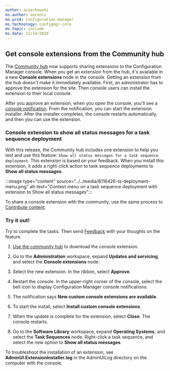 ```yaml
---
author: aczechowski
ms.author: aaroncz
ms.prod: configuration-manager
ms.technology: configmgr-core
ms.topic: include
ms.date: 12/14/2020
---
```


## <a name="bkmk_hubext"></a> Get console extensions from the Community hub

<!--8116426-->

The [Community hub](../../../../servers/manage/community-hub.md) now supports sharing extensions to the Configuration Manager console. When you get an extension from the hub, it's available in a new **Console extensions** node in the console. Getting an extension from the hub doesn't make it immediately available. First, an administrator has to approve the extension for the site. Then console users can install the extension to their local console.

After you approve an extension, when you open the console, you'll see a [console notification](../../../../servers/manage/community-hub.md#bkmk_webview2). From the notification, you can start the extension installer. After the installer completes, the console restarts automatically, and then you can use the extension.

### Console extension to show all status messages for a task sequence deployment

With this release, the Community hub includes one extension to help you test and use this feature: `Show all status messages for a task sequence deployment`. This extension is based on your feedback. When you install this extension, it adds a right-click action to task sequence deployments to **Show all status messages**.

:::image type="content" source="../../media/8116426-ts-deployment-menu.png" alt-text="Context menu on a task sequence deployment with extension to Show all status messages":::

To share a console extension with the community, use the same process to [Contribute content](../../../../servers/manage/community-hub-contribute.md).

### Try it out!

Try to complete the tasks. Then send [Feedback](../../../../understand/product-feedback.md) with your thoughts on the feature.

1. [Use the community hub](../../../../servers/manage/community-hub.md#use-the-community-hub) to download the console extension.

1. Go to the **Administration** workspace, expand **Updates and servicing**, and select the **Console extensions** node.

1. Select the new extension. In the ribbon, select **Approve**.

1. Restart the console. In the upper-right corner of the console, select the bell icon to display Configuration Manager console notifications.

1. The notification says **New custom console extensions are available**.

1. To start the install, select **Install custom console extensions**.

1. When the update is complete for the extension, select **Close**. The console restarts.

1. Go to the **Software Library** workspace, expand **Operating Systems**, and select the **Task Sequences** node. Right-click a task sequence, and select the new option to **Show all status messages**.

To troubleshoot the installation of an extension, see **AdminUI.ExtensionInstaller.log** in the AdminUILog directory on the computer with the console.
